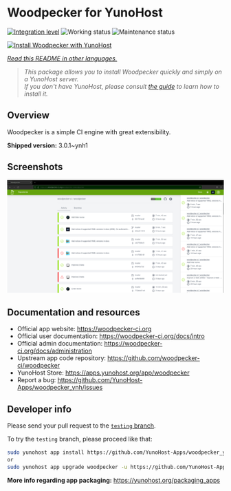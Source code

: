 <!--
N.B.: This README was automatically generated by <https://github.com/YunoHost/apps/tree/master/tools/readme_generator>
It shall NOT be edited by hand.
-->

# Woodpecker for YunoHost

[![Integration level](https://apps.yunohost.org/badge/integration/woodpecker)](https://ci-apps.yunohost.org/ci/apps/woodpecker/)
![Working status](https://apps.yunohost.org/badge/state/woodpecker)
![Maintenance status](https://apps.yunohost.org/badge/maintained/woodpecker)

[![Install Woodpecker with YunoHost](https://install-app.yunohost.org/install-with-yunohost.svg)](https://install-app.yunohost.org/?app=woodpecker)

*[Read this README in other languages.](./ALL_README.md)*

> *This package allows you to install Woodpecker quickly and simply on a YunoHost server.*  
> *If you don't have YunoHost, please consult [the guide](https://yunohost.org/install) to learn how to install it.*

## Overview

Woodpecker is a simple CI engine with great extensibility.


**Shipped version:** 3.0.1~ynh1

## Screenshots

![Screenshot of Woodpecker](./doc/screenshots/woodpecker.png)

## Documentation and resources

- Official app website: <https://woodpecker-ci.org>
- Official user documentation: <https://woodpecker-ci.org/docs/intro>
- Official admin documentation: <https://woodpecker-ci.org/docs/administration>
- Upstream app code repository: <https://github.com/woodpecker-ci/woodpecker>
- YunoHost Store: <https://apps.yunohost.org/app/woodpecker>
- Report a bug: <https://github.com/YunoHost-Apps/woodpecker_ynh/issues>

## Developer info

Please send your pull request to the [`testing` branch](https://github.com/YunoHost-Apps/woodpecker_ynh/tree/testing).

To try the `testing` branch, please proceed like that:

```bash
sudo yunohost app install https://github.com/YunoHost-Apps/woodpecker_ynh/tree/testing --debug
or
sudo yunohost app upgrade woodpecker -u https://github.com/YunoHost-Apps/woodpecker_ynh/tree/testing --debug
```

**More info regarding app packaging:** <https://yunohost.org/packaging_apps>
